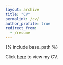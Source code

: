 ```yaml
---
layout: archive
title: "CV"
permalink: /cv/
author_profile: true
redirect_from:
  - /resume
---
```


{% include base_path %}

Click [here](http://academicpages.github.io/files/CV.pdf) to view my CV.